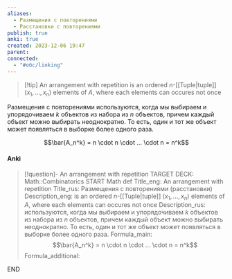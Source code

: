 ```yaml
---
aliases:
  - Размещения с повторениями
  - Расстановки с повторениями
publish: true
anki: true
created: 2023-12-06 19:47
parent: 
connected:
  - "#обс/linking"
---
```


> [!tip] An arrangement with repetition
 is an ordered $n$-[[Tuple|tuple]] $(x_1,..., x_n)$ elements of $A$, where each elements can occures not once
 
Размещения с повторениями используются, когда мы выбираем и упорядочиваем $k$ объектов из набора из $n$ объектов, причем каждый объект можно выбирать неоднократно. То есть, один и тот же объект может появляться в выборке более одного раза.

$$\bar{A_n^k} = n \cdot n \cdot ... \cdot n = n^k$$


#### Anki
> [!question]- An arrangement with repetition
TARGET DECK: Math::Combinatorics
START
Math def
Title_eng: An arrangement with repetition
Title_rus: Размещения с повторениями (расстановки)
Description_eng: is an ordered $n$-[[Tuple|tuple]] $(x_1,..., x_n)$ elements of $A$, where each elements can occures not once
Description_rus: используются, когда мы выбираем и упорядочиваем $k$ объектов из набора из $n$ объектов, причем каждый объект можно выбирать неоднократно. То есть, один и тот же объект может появляться в выборке более одного раза.
Formula_main: $$\bar{A_n^k} = n \cdot n \cdot ... \cdot n = n^k$$
Formula_additional:
<!--ID: 1705261015599-->
END













